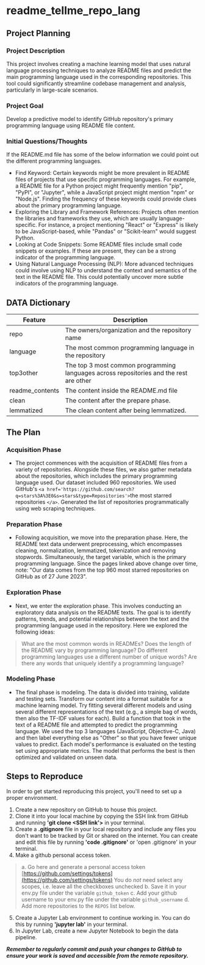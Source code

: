 # readme_tellme_repo_lang

## Project Planning

### Project Description

This project involves creating a machine learning model that uses natural language processing techniques to analyze README files and predict the main programming language used in the corresponding repositories. This tool could significantly streamline codebase management and analysis, particularly in large-scale scenarios.

### Project Goal

Develop a predictive model to identify GitHub repository's primary programming language using README file content.

### Initial Questions/Thoughts

If the README.md file has some of the below information we could point out the different programming languages.

- Find Keyword: Certain keywords might be more prevalent in README files of projects that use specific programming languages. For example, a README file for a Python project might frequently mention "pip", "PyPI", or "Jupyter", while a JavaScript project might mention "npm" or "Node.js". Finding the frequency of these keywords could provide clues about the primary programming language.
- Exploring the Library and Framework References: Projects often mention the libraries and frameworks they use, which are usually language-specific. For instance, a project mentioning "React" or "Express" is likely to be JavaScript-based, while "Pandas" or "Scikit-learn" would suggest Python.
- Looking at Code Snippets: Some README files include small code snippets or examples. If these are present, they can be a strong indicator of the programming language.
- Using Natural Language Processing (NLP): More advanced techniques could involve using NLP to understand the context and semantics of the text in the README file. This could potentially uncover more subtle indicators of the programming language.

## DATA Dictionary

| Feature         | Description                                                                             |
| --------------- | --------------------------------------------------------------------------------------- |
| repo            | The owners/organization and the repository name                                         |
| language        | The most common programming language in the repository                                  |
| top3other       | The top 3 most common programming languages across repositories and the rest are other  |
| readme_contents | The content inside the README.md file                                                   |
| clean           | The content after the prepare phase.                                                    |
| lemmatized      | The clean content after being lemmatized.                                               |

## The Plan

### Acquisition Phase

- The project commences with the acquisition of README files from a variety of repositories. Alongside these files, we also gather metadata about the repositories, which includes the primary programming language used. Our dataset included 960 repositories. We used GitHub's `<a href='https://github.com/search?q=stars%3A%3E0&s=stars&type=Repositories'>`the most starred repositories `</a>`. Generated the list of repositories programmatically using web scraping techniques.

### Preparation Phase

- Following acquisition, we move into the preparation phase. Here, the README text data underwent preprocessing, which encompasses cleaning, normalization, lemmatized, tokenization and removing stopwords. Simultaneously, the target variable, which is the primary programming language. Since the pages linked above change over time, note: "Our data comes from the top 960 most starred repositories on GitHub as of 27 June 2023".

### Exploration Phase

- Next, we enter the exploration phase. This involves conducting an exploratory data analysis on the README texts. The goal is to identify patterns, trends, and potential relationships between the text and the programming language used in the repository. Here we explored the following ideas:

> What are the most common words in READMEs?
> Does the length of the README vary by programming language?
> Do different programming languages use a different number of unique words?
> Are there any words that uniquely identify a programming language?

### Modeling Phase

- The final phase is modeling. The data is divided into training, validate and testing sets. Transform our content into a format suitable for a machine learning model. Try fitting several different models and using several different representations of the text (e.g., a simple bag of words, then also the TF-IDF values for each). Build a function that took in the text of a README file and attempted to predict the programming language. We used the top 3 languages (JavaScript, Objective-C, Java) and then label everything else as "Other" so that you have fewer unique values to predict. Each model's performance is evaluated on the testing set using appropriate metrics. The model that performs the best is then optimized and validated on unseen data.

## Steps to Reproduce

In order to get started reproducing this project, you'll need to set up a proper environment.

1. Create a new repository on GitHub to house this project.
2. Clone it into your local machine by copying the SSH link from GitHub and running **'git clone <SSH link'>** in your terminal.
3. Create a **.gitignore** file in your local repository and include any files you don't want to be tracked by Git or shared on the internet. You can create and edit this file by running **'code .gitignore'** or 'open .gitignore' in your terminal.
4. Make a github personal access token.

> a. Go here and generate a personal access token [https://github.com/settings/tokens](https://github.com/settings/tokens)
> You do _not_ need select any scopes, i.e. leave all the checkboxes unchecked
> b. Save it in your env.py file under the variable `github_token`
> c. Add your github username to your env.py file under the variable `github_username`
> d. Add more repositories to the `REPOS` list below.

5. Create a Jupyter Lab environment to continue working in. You can do this by running **'jupyter lab'** in your terminal.
6. In Jupyter Lab, create a new Jupyter Notebook to begin the data pipeline.

***Remember to regularly commit and push your changes to GitHub to ensure your work is saved and accessible from the remote repository.***
